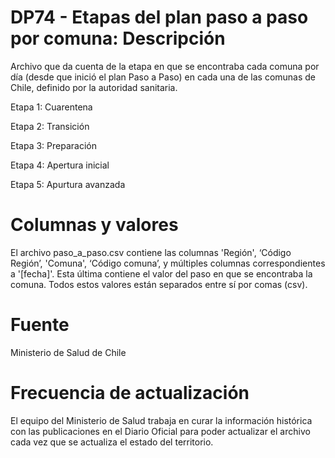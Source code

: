 # DP74 - Etapas del plan paso a paso por comuna: Descripción
Archivo que da cuenta de la etapa en que se encontraba cada comuna por día  (desde que inició el plan Paso a Paso) en cada una de las comunas de Chile, definido por la autoridad sanitaria.

Etapa 1: Cuarentena

Etapa 2: Transición

Etapa 3: Preparación

Etapa 4: Apertura inicial

Etapa 5: Apurtura avanzada


# Columnas y valores
El archivo paso_a_paso.csv contiene las columnas 'Región', ‘Código Región’, 'Comuna', ‘Código comuna’, y múltiples columnas correspondientes a '[fecha]'. Esta última contiene el valor del paso en que se encontraba la comuna. Todos estos valores están separados entre sí por comas (csv).

# Fuente
Ministerio de Salud de Chile

# Frecuencia de actualización

El equipo del Ministerio de Salud trabaja en curar la información histórica con las publicaciones en el Diario Oficial para poder actualizar el archivo cada vez que se actualiza el estado del territorio.
